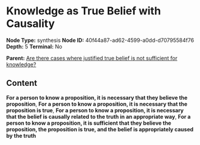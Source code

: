# Knowledge as True Belief with Causality

**Node Type:** synthesis
**Node ID:** 40f44a87-ad62-4599-a0dd-d70795584f76
**Depth:** 5
**Terminal:** No

**Parent:** [Are there cases where justified true belief is not sufficient for knowledge?](are-there-cases-where-justified-true-belief-is-not-sufficient-for-knowledge-antithesis-a90b56be-0539-4ee9-aa3b-8f1d7e39bdfd.md)

## Content

**For a person to know a proposition, it is necessary that they believe the proposition**, **For a person to know a proposition, it is necessary that the proposition is true**, **For a person to know a proposition, it is necessary that the belief is causally related to the truth in an appropriate way**, **For a person to know a proposition, it is sufficient that they believe the proposition, the proposition is true, and the belief is appropriately caused by the truth**
